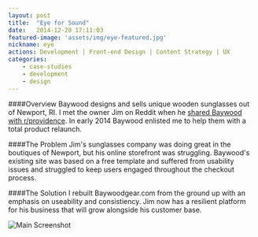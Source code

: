 ```yaml
---
layout: post
title:  "Eye for Sound"
date:   2014-12-20 17:11:03
featured-image: 'assets/img/eye-featured.jpg'
nickname: eye
actions: Development | Front-end Design | Content Strategy | UX
categories:
    - case-studies
    - development
    - design
---
```


####Overview
Baywood designs and sells unique wooden sunglasses out of Newport, RI. I met the owner Jim on Reddit when he [shared Baywood with r/providence](http://www.reddit.com/r/providence/comments/23fjlf/welcome_to_baywood_a_newport_based_wood_and/). In early 2014 Baywood enlisted me to help them with a total product relaunch.

####The Problem
Jim's sunglasses company was doing great in the boutiques of Newport, but his online storefront was struggling. Baywood's existing site was based on a free template and suffered from usability issues and struggled to keep users engaged throughout the checkout process.

####The Solution
I rebuilt Baywoodgear.com from the ground up with an emphasis on useability and consistiency. Jim now has a resilient platform for his business that will grow alongside his customer base.

![Main Screenshot](/assets/img/)